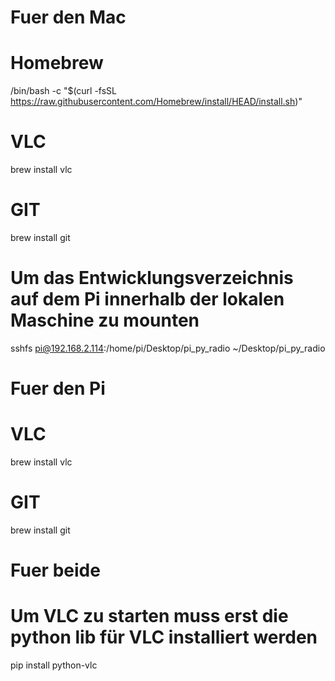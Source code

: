 # Fuer den Mac
# Homebrew 
/bin/bash -c "$(curl -fsSL https://raw.githubusercontent.com/Homebrew/install/HEAD/install.sh)"
# VLC
brew install vlc
# GIT
brew install git
# Um das Entwicklungsverzeichnis auf dem Pi innerhalb der lokalen Maschine zu mounten
sshfs pi@192.168.2.114:/home/pi/Desktop/pi_py_radio ~/Desktop/pi_py_radio

# Fuer den Pi
# VLC
brew install vlc
# GIT
brew install git

# Fuer beide
# Um VLC zu starten muss erst die python lib für VLC installiert werden
pip install python-vlc



